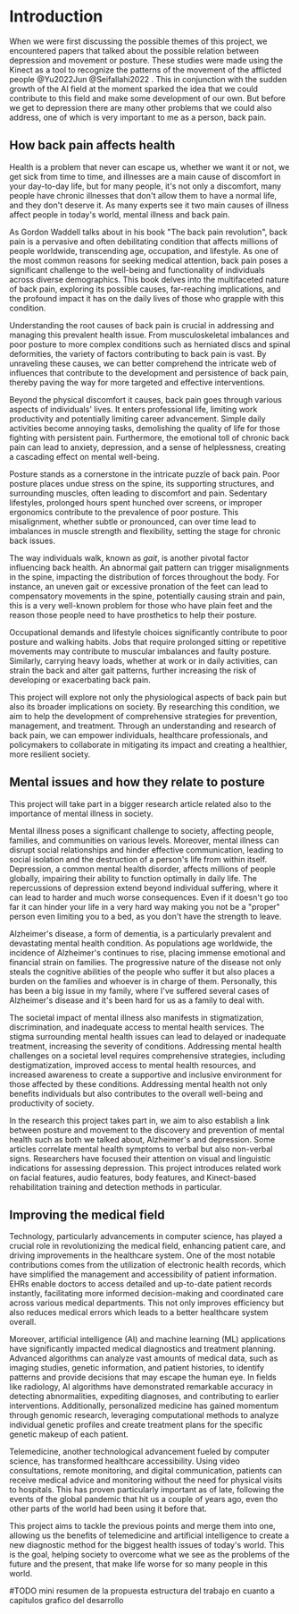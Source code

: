 # Introduction

When we were first discussing the possible themes of this project, we encountered papers that talked about the possible relation between depression and movement or posture. These studies were made using the Kinect as a tool to recognize the patterns of the movement of the afflicted people @Yu2022Jun @Seifallahi2022 . This in conjunction with the sudden growth of the AI field at the moment sparked the idea that we could contribute to this field and make some development of our own. But before we get to depression there are many other problems that we could also address, one of which is very important to me as a person, back pain.

## How back pain affects health
Health is a problem that never can escape us, whether we want it or not, we get sick from time to time, and illnesses are a main cause of discomfort in your day-to-day life, but for many people, it's not only a discomfort, many people have chronic illnesses that don't allow them to have a normal life, and they don't deserve it. As many experts see it two main causes of illness affect people in today's world, mental illness and back pain.

As Gordon Waddell talks about in his book "The back pain revolution", back pain is a pervasive and often debilitating condition that affects millions of people worldwide, transcending age, occupation, and lifestyle. As one of the most common reasons for seeking medical attention, back pain poses a significant challenge to the well-being and functionality of individuals across diverse demographics. This book delves into the multifaceted nature of back pain, exploring its possible causes, far-reaching implications, and the profound impact it has on the daily lives of those who grapple with this condition.

Understanding the root causes of back pain is crucial in addressing and managing this prevalent health issue. From musculoskeletal imbalances and poor posture to more complex conditions such as herniated discs and spinal deformities, the variety of factors contributing to back pain is vast. By unraveling these causes, we can better comprehend the intricate web of influences that contribute to the development and persistence of back pain, thereby paving the way for more targeted and effective interventions.

Beyond the physical discomfort it causes, back pain goes through various aspects of individuals' lives. It enters professional life, limiting work productivity and potentially limiting career advancement. Simple daily activities become annoying tasks, demolishing the quality of life for those fighting with persistent pain. Furthermore, the emotional toll of chronic back pain can lead to anxiety, depression, and a sense of helplessness, creating a cascading effect on mental well-being.

Posture stands as a cornerstone in the intricate puzzle of back pain. Poor posture places undue stress on the spine, its supporting structures, and surrounding muscles, often leading to discomfort and pain. Sedentary lifestyles, prolonged hours spent hunched over screens, or improper ergonomics contribute to the prevalence of poor posture. This misalignment, whether subtle or pronounced, can over time lead to imbalances in muscle strength and flexibility, setting the stage for chronic back issues.

The way individuals walk, known as *gait*, is another pivotal factor influencing back health. An abnormal gait pattern can trigger misalignments in the spine, impacting the distribution of forces throughout the body. For instance, an uneven gait or excessive pronation of the feet can lead to compensatory movements in the spine, potentially causing strain and pain, this is a very well-known problem for those who have plain feet and the reason those people need to have prosthetics to help their posture.

Occupational demands and lifestyle choices significantly contribute to poor posture and walking habits. Jobs that require prolonged sitting or repetitive movements may contribute to muscular imbalances and faulty posture. Similarly, carrying heavy loads, whether at work or in daily activities, can strain the back and alter gait patterns, further increasing the risk of developing or exacerbating back pain.

This project will explore not only the physiological aspects of back pain but also its broader implications on society. By researching this condition, we aim to help the development of comprehensive strategies for prevention, management, and treatment. Through an understanding and research of back pain, we can empower individuals, healthcare professionals, and policymakers to collaborate in mitigating its impact and creating a healthier, more resilient society.

## Mental issues and how they relate to posture

This project will take part in a bigger research article related also to the importance of mental illness in society.

Mental illness poses a significant challenge to society, affecting people, families, and communities on various levels. Moreover, mental illness can disrupt social relationships and hinder effective communication, leading to social isolation and the destruction of a person's life from within itself. Depression, a common mental health disorder, affects millions of people globally, impairing their ability to function optimally in daily life. The repercussions of depression extend beyond individual suffering, where it can lead to harder and much worse consequences. Even if it doesn't go too far it can hinder your life in a very hard way making you not be a "proper" person even limiting you to a bed, as you don't have the strength to leave.

Alzheimer's disease, a form of dementia, is a particularly prevalent and devastating mental health condition. As populations age worldwide, the incidence of Alzheimer's continues to rise, placing immense emotional and financial strain on families. The progressive nature of the disease not only steals the cognitive abilities of the people who suffer it but also places a burden on the families and whoever is in charge of them. Personally, this has been a big issue in my family, where I've suffered several cases of Alzheimer's disease and it's been hard for us as a family to deal with.

The societal impact of mental illness also manifests in stigmatization, discrimination, and inadequate access to mental health services. The stigma surrounding mental health issues can lead to delayed or inadequate treatment, increasing the severity of conditions. Addressing mental health challenges on a societal level requires comprehensive strategies, including destigmatization, improved access to mental health resources, and increased awareness to create a supportive and inclusive environment for those affected by these conditions. Addressing mental health not only benefits individuals but also contributes to the overall well-being and productivity of society.

In the research this project takes part in, we aim to also establish a link between posture and movement to the discovery and prevention of mental health such as both we talked about, Alzheimer's and depression. Some articles correlate mental health symptoms to verbal but also non-verbal signs. Researchers have focused their attention on visual and linguistic indications for assessing depression. This project introduces related work on facial features, audio features, body features, and Kinect-based rehabilitation training and detection methods in particular.

## Improving the medical field

Technology, particularly advancements in computer science, has played a crucial role in revolutionizing the medical field, enhancing patient care, and driving improvements in the healthcare system. One of the most notable contributions comes from the utilization of electronic health records, which have simplified the management and accessibility of patient information. EHRs enable doctors to access detailed and up-to-date patient records instantly, facilitating more informed decision-making and coordinated care across various medical departments. This not only improves efficiency but also reduces medical errors which leads to a better healthcare system overall.

Moreover, artificial intelligence (AI) and machine learning (ML) applications have significantly impacted medical diagnostics and treatment planning. Advanced algorithms can analyze vast amounts of medical data, such as imaging studies, genetic information, and patient histories, to identify patterns and provide decisions that may escape the human eye. In fields like radiology, AI algorithms have demonstrated remarkable accuracy in detecting abnormalities, expediting diagnoses, and contributing to earlier interventions. Additionally, personalized medicine has gained momentum through genomic research, leveraging computational methods to analyze individual genetic profiles and create treatment plans for the specific genetic makeup of each patient.

Telemedicine, another technological advancement fueled by computer science, has transformed healthcare accessibility. Using video consultations, remote monitoring, and digital communication, patients can receive medical advice and monitoring without the need for physical visits to hospitals. This has proven particularly important as of late, following the events of the global pandemic that hit us a couple of years ago, even tho other parts of the world had been using it before that. 

This project aims to tackle the previous points and merge them into one, allowing us the benefits of telemedicine and artificial intelligence to create a new diagnostic method for the biggest health issues of today's world. This is the goal, helping society to overcome what we see as the problems of the future and the present, that make life worse for so many people in this world.



#TODO
    mini resumen de la propuesta
    estructura del trabajo en cuanto a capitulos
    grafico del desarrollo